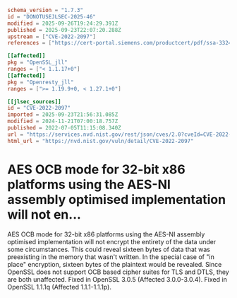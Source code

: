 ```toml
schema_version = "1.7.3"
id = "DONOTUSEJLSEC-2025-46"
modified = 2025-09-26T19:24:29.391Z
published = 2025-09-23T22:07:20.288Z
upstream = ["CVE-2022-2097"]
references = ["https://cert-portal.siemens.com/productcert/pdf/ssa-332410.pdf", "https://git.openssl.org/gitweb/?p=openssl.git%3Ba=commitdiff%3Bh=919925673d6c9cfed3c1085497f5dfbbed5fc431", "https://git.openssl.org/gitweb/?p=openssl.git%3Ba=commitdiff%3Bh=a98f339ddd7e8f487d6e0088d4a9a42324885a93", "https://lists.debian.org/debian-lts-announce/2023/02/msg00019.html", "https://lists.fedoraproject.org/archives/list/package-announce%40lists.fedoraproject.org/message/R6CK57NBQFTPUMXAPJURCGXUYT76NQAK/", "https://lists.fedoraproject.org/archives/list/package-announce%40lists.fedoraproject.org/message/V6567JERRHHJW2GNGJGKDRNHR7SNPZK7/", "https://lists.fedoraproject.org/archives/list/package-announce%40lists.fedoraproject.org/message/VCMNWKERPBKOEBNL7CLTTX3ZZCZLH7XA/", "https://security.gentoo.org/glsa/202210-02", "https://security.netapp.com/advisory/ntap-20220715-0011/", "https://security.netapp.com/advisory/ntap-20230420-0008/", "https://security.netapp.com/advisory/ntap-20240621-0006/", "https://www.debian.org/security/2023/dsa-5343", "https://www.openssl.org/news/secadv/20220705.txt", "https://cert-portal.siemens.com/productcert/pdf/ssa-332410.pdf", "https://git.openssl.org/gitweb/?p=openssl.git%3Ba=commitdiff%3Bh=919925673d6c9cfed3c1085497f5dfbbed5fc431", "https://git.openssl.org/gitweb/?p=openssl.git%3Ba=commitdiff%3Bh=a98f339ddd7e8f487d6e0088d4a9a42324885a93", "https://lists.debian.org/debian-lts-announce/2023/02/msg00019.html", "https://lists.fedoraproject.org/archives/list/package-announce%40lists.fedoraproject.org/message/R6CK57NBQFTPUMXAPJURCGXUYT76NQAK/", "https://lists.fedoraproject.org/archives/list/package-announce%40lists.fedoraproject.org/message/V6567JERRHHJW2GNGJGKDRNHR7SNPZK7/", "https://lists.fedoraproject.org/archives/list/package-announce%40lists.fedoraproject.org/message/VCMNWKERPBKOEBNL7CLTTX3ZZCZLH7XA/", "https://security.gentoo.org/glsa/202210-02", "https://security.netapp.com/advisory/ntap-20220715-0011/", "https://security.netapp.com/advisory/ntap-20230420-0008/", "https://security.netapp.com/advisory/ntap-20240621-0006/", "https://www.debian.org/security/2023/dsa-5343", "https://www.openssl.org/news/secadv/20220705.txt"]

[[affected]]
pkg = "OpenSSL_jll"
ranges = ["< 1.1.17+0"]
[[affected]]
pkg = "Openresty_jll"
ranges = [">= 1.19.9+0, < 1.27.1+0"]

[[jlsec_sources]]
id = "CVE-2022-2097"
imported = 2025-09-23T21:56:31.085Z
modified = 2024-11-21T07:00:18.757Z
published = 2022-07-05T11:15:08.340Z
url = "https://services.nvd.nist.gov/rest/json/cves/2.0?cveId=CVE-2022-2097"
html_url = "https://nvd.nist.gov/vuln/detail/CVE-2022-2097"
```

# AES OCB mode for 32-bit x86 platforms using the AES-NI assembly optimised implementation will not en...

AES OCB mode for 32-bit x86 platforms using the AES-NI assembly optimised implementation will not encrypt the entirety of the data under some circumstances. This could reveal sixteen bytes of data that was preexisting in the memory that wasn't written. In the special case of "in place" encryption, sixteen bytes of the plaintext would be revealed. Since OpenSSL does not support OCB based cipher suites for TLS and DTLS, they are both unaffected. Fixed in OpenSSL 3.0.5 (Affected 3.0.0-3.0.4). Fixed in OpenSSL 1.1.1q (Affected 1.1.1-1.1.1p).

